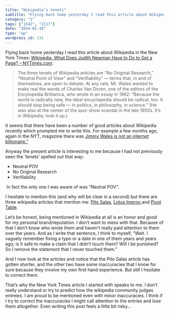 ```yaml
---
title: "Wikipedia’s tenets"
subtitle: "Flying back home yesterday I read this article about Wikipedia in the New York Times: [Wikipedia, Wh..."
category: "1"
tags: ["1542", "2117"]
date: "2014-01-10"
type: "wp"
wordpress_id: 131
---
```

Flying back home yesterday I read this article about Wikipedia in the New York Times: [Wikipedia, What Does Judith Newman Have to Do to Get a Page? – NYTimes.com](http://www.nytimes.com/2014/01/09/fashion/Wikipedia-Judith-Newman.html):

> The three tenets of Wikipedia articles are “No Original Research,” “Neutral Point of View” and “Verifiability” — terms that, in and of themselves, are open to debate. At any rate, Mr. Wales wanted to make real the words of Charles Van Doren, one of the editors of the Encylopedia Brittanica, who wrote in an essay in 1962: “Because the world is radically new, the ideal encyclopedia should be radical, too. It should stop being safe — in politics, in philosophy, in science.” (He was also at the center of the quiz-show scandal in the late 1950s. It’s in Wikipedia; look it up.)

It seems that there have been a number of good articles about Wikipedia recently which prompted me to write this. For example a few months ago, again in the NYT, magazine there was [Jimmy Wales is not an internet billionaire.”](http://www.nytimes.com/2013/06/30/magazine/jimmy-wales-is-not-an-internet-billionaire.html?pagewanted=all) 

Anyway the present article is interesting to me because I had not previously seen the ‘tenets’ spelled out that way:

- Neutral POV
- No Original Research
- Verifiability

 In fact the only one I was aware of was “Neutral POV”. 

I hesitate to mention this (and why will be clear in a second) but there are three wikipedia articles that mention me: [Pito Salas](http://en.wikipedia.org/wiki/Pito_Salas), [Lotus Improv ](http://en.wikipedia.org/wiki/Lotus_Improv)and [Pivot Table](http://en.wikipedia.org/wiki/Pivot_table).

Let’s be honest, being mentioned in Wikipedia at all is an honor and good for my personal brand/reputation. I don’t want to mess with that. Because of that I don’t know who wrote them and haven’t really paid attention to them over the years. And as I write that sentence, I think to myself, “Wait. I vaguely remember fixing a typo or a date in one of them years and years ago; is it safe to make a claim that I didn’t touch them? Will I be punished? So I remove the statement that I never touched them.”

And I now look at the articles and notice that the Pito Salas article has gotten shorter, and the other two have some inaccuracies that I know for sure because they involve my own first hand experience. But still I hesitate to correct them.

That’s why the New York Times article I started with speaks to me. I don’t really understand or try to predict how the wikipedia community judges entreies. I am proud to be mentioned even with minor inaccuracies. I think if I try to correct the inaccuracies I might call attention to the entries and lose them altogether. Even writing this post feels a little bit risky…